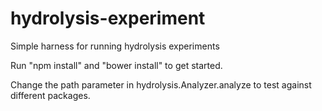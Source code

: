 # hydrolysis-experiment
Simple harness for running hydrolysis experiments

Run "npm install" and "bower install" to get started.

Change the path parameter in hydrolysis.Analyzer.analyze to test against different packages.

